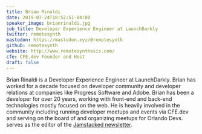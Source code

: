 ```yaml
---
title: Brian Rinaldi
date: 2019-07-24T18:52:51-04:00
speaker_image: brianrinaldi.jpg
job_title: Developer Experience Engineer at LaunchDarkly
twitter: remotesynth
mastodon: https://mastodon.xyz/@remotesynth
github: remotesynth
website: http://www.remotesynthesis.com/
cfe: CFE.dev Founder and Host
draft: false
---
```


Brian Rinaldi is a Developer Experience Engineer at LaunchDarkly. Brian has worked for a decade focused on developer community and developer relations at companies like Progress Software and Adobe. Brian has been a developer for over 20 years, working with front-end and back-end technologies mostly focused on the web. He is heavily involved in the community including running developer meetups and events via CFE.dev and serving on the board of and organizing meetups for Orlando Devs. serves as the editor of the [Jamstacked newsletter](https://jamstack.email/).
